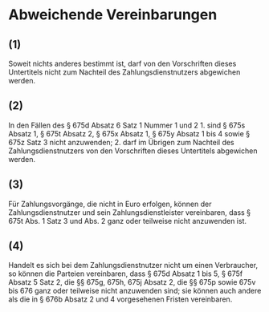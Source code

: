 # Abweichende Vereinbarungen



## (1)

 Soweit nichts anderes bestimmt ist, darf von den Vorschriften dieses Untertitels nicht zum Nachteil des Zahlungsdienstnutzers abgewichen werden.

## (2)

 In den Fällen des § 675d Absatz 6 Satz 1 Nummer 1 und 2  1.
 sind § 675s Absatz 1, § 675t Absatz 2, § 675x Absatz 1, § 675y Absatz 1 bis 4 sowie § 675z Satz 3 nicht anzuwenden;
 2.
 darf im Übrigen zum Nachteil des Zahlungsdienstnutzers von den Vorschriften dieses Untertitels abgewichen werden.


## (3)

 Für Zahlungsvorgänge, die nicht in Euro erfolgen, können der Zahlungsdienstnutzer und sein Zahlungsdienstleister vereinbaren, dass § 675t Abs. 1 Satz 3 und Abs. 2 ganz oder teilweise nicht anzuwenden ist.

## (4)

 Handelt es sich bei dem Zahlungsdienstnutzer nicht um einen Verbraucher, so können die Parteien vereinbaren, dass § 675d Absatz 1 bis 5, § 675f Absatz 5 Satz 2, die §§ 675g, 675h, 675j Absatz 2, die §§ 675p sowie 675v bis 676 ganz oder teilweise nicht anzuwenden sind; sie können auch andere als die in § 676b Absatz 2 und 4 vorgesehenen Fristen vereinbaren. 

